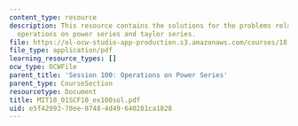 ```yaml
---
content_type: resource
description: This resource contains the solutions for the problems related to the
  operations on power series and taylor series.
file: https://ol-ocw-studio-app-production.s3.amazonaws.com/courses/18-01sc-single-variable-calculus-fall-2010/e5f4299378ee87484d49640281ca1828_MIT18_01SCF10_ex100sol.pdf
file_type: application/pdf
learning_resource_types: []
ocw_type: OCWFile
parent_title: 'Session 100: Operations on Power Series'
parent_type: CourseSection
resourcetype: Document
title: MIT18_01SCF10_ex100sol.pdf
uid: e5f42993-78ee-8748-4d49-640281ca1828
---
```


